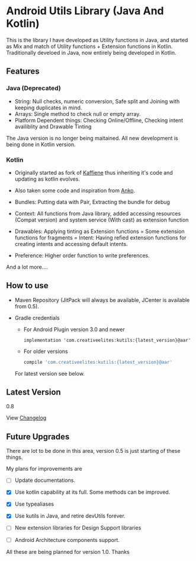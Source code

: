 # Android Utils Library (Java And Kotlin)
This is the library I have developed as Utility functions in Java, and started as Mix and match of Utility functions + Extension functions in Kotlin. Traditionally develoed in Java, now entirely being developed in Kotlin.

## Features
### Java (Deprecated)
- String: Null checks, numeric conversion, Safe split and Joining with keeping duplicates in mind.
- Arrays: Single method to check null or empty array.
- Platform Dependent things: Checking Online/Offline, Checking intent availiblity and Drawable Tinting 

The Java version is no longer being maitained. All new development is being done in Kotlin version.

### Kotlin
- Originally started as fork of [Kaffiene](https://github.com/ragunathjawahar/kaffeine) thus inheriting it's code and updating as kotlin evolves.
- Also taken some code and inspiration from [Anko](https://github.com/Kotlin/anko). 

    
- Bundles: Putting data with Pair, Extracting the bundle for debug
- Context: All functions from Java library, added accessing resources (Compat version) and system service (With cast) as extension function 
- Drawables: Applying tinting as Extension functions
= Some extension functions for fragments
= Intent: Having refied extension functions for creating intents and accessing default intents.
- Preference: Higher order function to write preferences.

And a lot more....

## How to use
- Maven Repository (JitPack will always be available, JCenter is available from 0.5).

- Gradle credentials 
    - For Android Plugin version 3.0 and newer
        ```goovy
        implementation 'com.creativeelites:kutils:{latest_version}@aar'
        ```
    - For older versions
        ```Groovy
        compile 'com.creativeelites:kutils:{latest_version}@aar'
        ```
    
    For latest version see below.
    
## Latest Version
0.8

View [Changelog](changelog.md)

## Future Upgrades 
There are lot to be done in this area, version 0.5 is just starting of these things.

My plans for improvements are
- [ ] Update documentations.
- [x] Use kotlin capability at its full. Some methods can be improved.
- [x] Use typealiases
- [x] Use kutils in Java, and retire devUtils forever.
- [ ] New extension libraries for Design Support libraries
- [ ] Android Architecture components support.


All these are being planned for version 1.0. Thanks